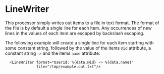 LineWriter
==========

This processor simply writes out items to a file in text format. The format
of the file is by default a single line for each item. Any occurrences of
new lines in the values of each item are escaped by backslash escaping.

The following example will create a single line for each item starting with
some constant string, followed by the value of the items `@id` attribute,
a constant string ` -> ` and the items `name` attribute:

      <LineWriter format="UserId: %{data.@id} -> %{data.name}"
                  file="/tmp/example.out.txt"/>
